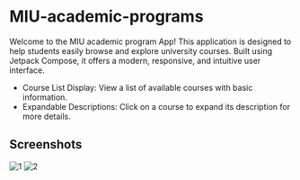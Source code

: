 # MIU-academic-programs

Welcome to the MIU academic program App! This application is designed to help students easily browse and explore university courses. Built using Jetpack Compose, it offers a modern, responsive, and intuitive user interface.

- Course List Display: View a list of available courses with basic information.
- Expandable Descriptions: Click on a course to expand its description for more details.

## Screenshots
![1](https://github.com/bodibileg/MIU-academic-programs/assets/25266669/ecc07d69-ad53-42ce-8f10-2370fbc8e541)
![2](https://github.com/bodibileg/MIU-academic-programs/assets/25266669/88e5135b-fdd5-4548-bf3d-e88343058158)


